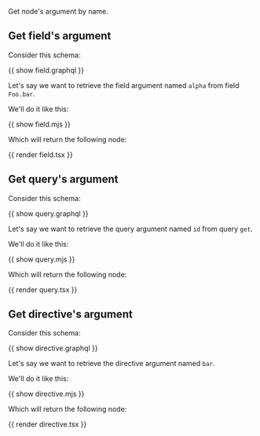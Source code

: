 Get node's argument by name.

## Get field's argument

Consider this schema:

{{ show field.graphql }}

Let's say we want to retrieve the field argument named `alpha` from field `Foo.bar`.

We'll do it like this:

{{ show field.mjs }}

Which will return the following node:

{{ render field.tsx }}

## Get query's argument

Consider this schema:

{{ show query.graphql }}

Let's say we want to retrieve the query argument named `id` from query `get`.

We'll do it like this:

{{ show query.mjs }}

Which will return the following node:

{{ render query.tsx }}

## Get directive's argument

Consider this schema:

{{ show directive.graphql }}

Let's say we want to retrieve the directive argument named `bar`.

We'll do it like this:

{{ show directive.mjs }}

Which will return the following node:

{{ render directive.tsx }}
